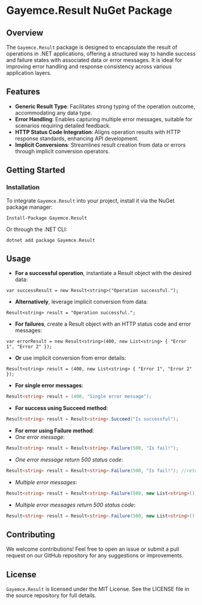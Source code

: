 # Gayemce.Result NuGet Package

## Overview
The `Gayemce.Result` package is designed to encapsulate the result of operations in .NET applications, offering a structured way to handle success and failure states with associated data or error messages. It is ideal for improving error handling and response consistency across various application layers.

## Features
- **Generic Result Type**: Facilitates strong typing of the operation outcome, accommodating any data type.
- **Error Handling**: Enables capturing multiple error messages, suitable for scenarios requiring detailed feedback.
- **HTTP Status Code Integration**: Aligns operation results with HTTP response standards, enhancing API development.
- **Implicit Conversions**: Streamlines result creation from data or errors through implicit conversion operators.

## Getting Started

### Installation
To integrate `Gayemce.Result` into your project, install it via the NuGet package manager:

```plaintext
Install-Package Gayemce.Result
```

Or through the .NET CLI:
```plaintext
dotnet add package Gayemce.Result
```

## Usage
- **For a successful operation**, instantiate a Result object with the desired data:
```chsarp
var successResult = new Result<string>("Operation successful.");
```

- **Alternatively**, leverage implicit conversion from data:
```chsarp
Result<string> result = "Operation successful.";
```

- **For failures**, create a Result object with an HTTP status code and error messages:
```chsarp
var errorResult = new Result<string>(400, new List<string> { "Error 1", "Error 2" });
```

- **Or** use implicit conversion from error details:
```chsarp
Result<string> result = (400, new List<string> { "Error 1", "Error 2" });
```

- **For single error messages**:
```csharp
Result<string> result = (400, "Single error message");
```

- **For success using Succeed method**:
```csharp
Result<string> result = Result<string>.Succeed("Is successful");
```

- **For error using Failure method**:
- *One error message*:
```csharp
Result<string> result = Result<string>.Failure(500, "Is fail!");
```

- *One error message return 500 status code*:
```csharp
Result<string> result = Result<string>.Failure(500, "Is fail!"); //return 500 status code
```

- *Multiple error messages*:
```csharp
Result<string> result = Result<string>.Failure(500, new List<string>() {"Is fail!", "Is not unique!"});
```

- *Multiple error messages return 500 status code*:
```csharp
Result<string> result = Result<string>.Failure(500, new List<string>() {"Is fail!", "Is not unique!"}); //return 500 status code
```

## Contributing
We welcome contributions! Feel free to open an issue or submit a pull request on our GitHub repository for any suggestions or improvements.

## License
`Gayemce.Result` is licensed under the MIT License. See the LICENSE file in the source repository for full details.